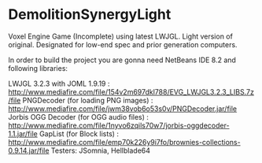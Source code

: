 # DemolitionSynergyLight
Voxel Engine Game (Incomplete) using latest LWJGL. Light version of original.
Designated for low-end spec and prior generation computers.

In order to build the project you are gonna need NetBeans IDE 8.2 and following libraries:

LWJGL 3.2.3 with JOML 1.9.19 : http://www.mediafire.com/file/154v2m697dkl788/EVG_LWJGL3.2.3_LIBS.7z/file
PNGDecoder (for loading PNG images) : http://www.mediafire.com/file/jwm38vob6o53s0v/PNGDecoder.jar/file
Jorbis OGG Decoder (for OGG audio files) : http://www.mediafire.com/file/1nyvo6zqils70w7/jorbis-oggdecoder-1.1.jar/file
GapList (for Block lists) : http://www.mediafire.com/file/emp70k226y9i7fo/brownies-collections-0.9.14.jar/file
Testers: JSomnia, Hellblade64
